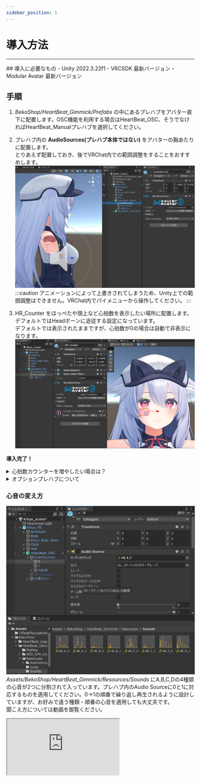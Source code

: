 ```yaml
---
sidebar_position: 1
---
```


# 導入方法
<hr/>
## 導入に必要なもの
- Unity 2022.3.22f1
- VRCSDK 最新バージョン
- Modular Avatar 最新バージョン

## 手順
1. *BekoShop/HeartBeat_Gimmick/Prefabs* の中にあるプレハブをアバター直下に配置します。OSC機能を利用する場合はHeartBeat_OSC、そうでなければHeartBeat_Manualプレハブを選択してください。

1. プレハブ内の **AudioSources(プレハブ本体ではない)** をアバターの胸あたりに配置します。  
とりあえず配置しておき、後でVRChat内での範囲調整をすることをおすすめします。  
![音源の配置](contents\HBSetting_d.png)
:::caution
アニメーションによって上書きされてしまうため、Unity上での範囲調整はできません。VRChat内でパイメニューから操作してください。
:::

1. HR_Counter をほっぺたや頭上など心拍数を表示したい場所に配置します。デフォルトではHeadボーンに追従する設定になっています。  
デフォルトでは表示されたままですが、心拍数が0の場合は自動で非表示になります。  
![心拍計の配置](contents\HBSetting_b.png)

**導入完了！**
<details>
<summary>心拍数カウンターを増やしたい場合は？</summary>

HR_Counterオブジェクトを複製するだけでは機能しません。CounterOnlyプレハブを使用するようにしてください。  
CounterOnlyプレハブは心音を鳴らさず、心拍数のみを表示します。
:::caution
CounterOnlyプレハブはいくつでも好きな場所に配置することができますが、必ず本体と一緒に導入してください。  
単体では動作しません。
:::
</details>

<details>
<summary>オプションプレハブについて</summary>

:::tip
オプションプレハブは、一部機能を削除してパラメータ使用量を削減しています。  
よくわからない場合は通常プレハブを使用してください。
:::
- _NS (No Scaling)
    VRChat内での音源の範囲設定を廃したバージョンです。代わりにUnity上で設定が必要です。  
    `Audio Source` コンポーネントの最長距離(Max Distance)を設定し、その **2倍** の数値を `HBG/SoundRadius_Float` の初期値として設定してください。
    ![音源の設定](contents\HBSetting_e.png)

- _NM (No Manual)
    手動調整機能を削除したバージョンです。  
    OSC機能のみを利用し、手動調整機能は一切使用しないという方におすすめです。

- _NS_MS
    上記2つの機能を削減したバージョンです。  
    上級者向けです。


それぞれのパラメータ使用量は以下の通りです。
- Manual_NS: 11bit
- OSC_NM: 19bit
- OSC_NS: 20bit
- OSC_NS_MS: 11bit
</details>

### 心音の変え方
![心音の変え方](contents\HBSetting_c.png)  
*Assets/BekoShop/HeartBeat_Gimmick/Resources/Sounds* にA,B,C,Dの4種類の心音が2つに分割されて入っています。プレハブ内のAudio Sourceに0と1に対応するものを適用してください。0→1の順番で繰り返し再生されるように設計していますが、お好みで違う種類・順番の心音を適用しても大丈夫です。  
聞こえ方については動画を御覧ください。  

<iframe src="https://www.youtube.com/embed/C5gtQQ9TYmc" title="心音サンプル" allow="accelerometer; clipboard-write; encrypted-media; gyroscope;web-share" referrerpolicy="strict-origin-when-cross-origin"></iframe>